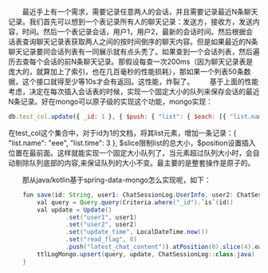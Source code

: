&ensp;&ensp;&ensp;&ensp;最近手上有一个需求，需要记录任意两人的会话，并且需要记录最近N条聊天记录。我们首先可以想到一个表记录所有人的聊天记录：发送方，接收方，发送内容，时间。然后一个表记录会话，用户1，用户2，最新的会话时间。然后根据会话表查询聊天记录表获取两人之间的按时间倒序的聊天内容。但是如果最近的N条聊天记录要同会话列表有一同展示就有点头秃了。如果查到一个会话列表，然后遍历去查每个会话的前N条聊天记录。那假设每查一次200ms（因为聊天记录表是庞大的，就算加上了索引，也在几百毫秒的性能损耗），那如果一个列表50条数据，这个接口就得至少等10s才会有返回。这性能，炸裂了。
&ensp;&ensp;&ensp;&ensp;基于上面的性能考虑，决定在每次插入会话表的时候，实现一个固定大小的队列来保存会话的最近N条记录。好在mongo可以原子级的实现这个功能，mongo实现：
```javascript
db.test_col.update({ _id: 1 }, { $push: { "list": { $each: [{ "list.name": "eee", "list.time": 3 }], $slice: 3, $position: 0 } } }, { upsert: true })
```
在test_col这个集合中，对于id为1的文档，将其list元素，增加一条记录：{ "list.name": "eee", "list.time": 3 }, \$slice限制list的总大小，\$position设置插入位置在最前面。这样就能实现一个固定大小队列了，当元素超过队列大小时，会自动剔除队列底部的内容,来保证队列的大小不变。最主要的是整套操作是原子的。

&ensp;&ensp;&ensp;&ensp;那从java/kotlin基于spring-data-mongo怎么实现呢，如下：
```java
    fun save(id: String, user1: ChatSessionLog.UserInfo, user2: ChatSessionLog.UserInfo, latestChat: ChatSessionLog.ChatContent) {
        val query = Query.query(Criteria.where("_id").`is`(id))
        val update = Update()
                .set("user1", user1)
                .set("user2", user2)
                .set("update_time", LocalDateTime.now())
                .set("read_flag", 0)
                .push("latest_chat_content")).atPosition(0).slice(4).each(latestChat)
        ttlLogMongo.upsert(query, update, ChatSessionLog::class.java)
    }
```
